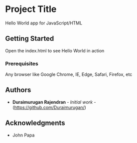# Project Title

Hello World app for JavaScript/HTML


## Getting Started

Open the index.html to see Hello World in action


### Prerequisites

Any browser like Google Chrome, IE, Edge, Safari, Firefox, etc


## Authors

* **Duraimurugan Rajendran** - *Initial work* - (https://github.com/Duraimurugan/)


## Acknowledgments

* John Papa
